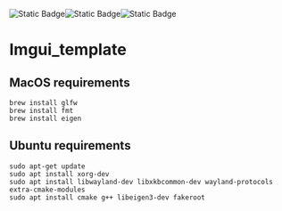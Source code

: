 ![Static Badge](https://img.shields.io/badge/Platform-Apple_silicon-blue)![Static Badge](https://img.shields.io/badge/Ubuntu_x64-orange)![Static Badge](https://img.shields.io/badge/backend-glfw_opengl3-green)




# Imgui_template



## MacOS requirements

```shell
brew install glfw
brew install fmt
brew install eigen
```

## Ubuntu requirements

```shell
sudo apt-get update
sudo apt install xorg-dev
sudo apt install libwayland-dev libxkbcommon-dev wayland-protocols extra-cmake-modules
sudo apt install cmake g++ libeigen3-dev fakeroot

```


